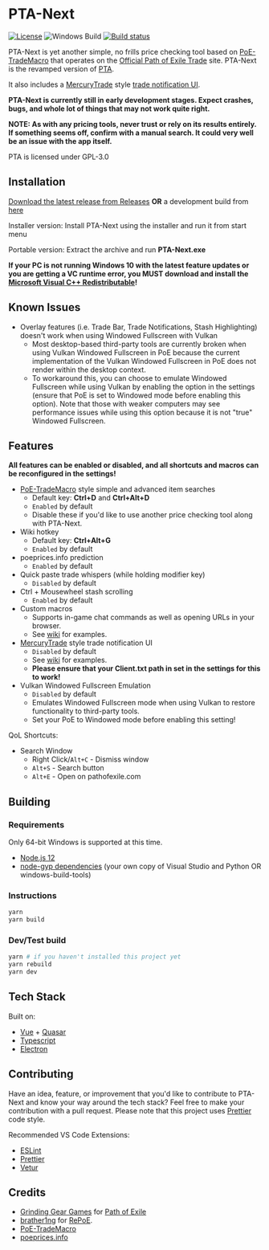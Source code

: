 # PTA-Next

[![License](https://img.shields.io/github/license/r52/pta-next)](https://github.com/r52/pta-next/blob/master/LICENSE)
![Windows Build](https://github.com/r52/pta-next/workflows/Windows%20Build/badge.svg)
[![Build status](https://ci.appveyor.com/api/projects/status/9wd2911nsfftijk9?svg=true)](https://ci.appveyor.com/project/r52/pta-next)

PTA-Next is yet another simple, no frills price checking tool based on [PoE-TradeMacro](https://github.com/PoE-TradeMacro/POE-TradeMacro) that operates on the [Official Path of Exile Trade](https://www.pathofexile.com/trade) site. PTA-Next is the revamped version of [PTA](https://github.com/r52/PTA).

It also includes a [MercuryTrade](https://github.com/Exslims/MercuryTrade) style [trade notification UI](https://github.com/r52/pta-next/wiki#trade-ui).

**PTA-Next is currently still in early development stages. Expect crashes, bugs, and whole lot of things that may not work quite right.**

**NOTE: As with any pricing tools, never trust or rely on its results entirely. If something seems off, confirm with a manual search. It could very well be an issue with the app itself.**

PTA is licensed under GPL-3.0

## Installation

[Download the latest release from Releases](https://github.com/r52/pta-next/releases/latest/) **OR** a development build from [here](https://ci.appveyor.com/project/r52/pta-next/build/artifacts)

Installer version: Install PTA-Next using the installer and run it from start menu

Portable version: Extract the archive and run **PTA-Next.exe**

**If your PC is not running Windows 10 with the latest feature updates or you are getting a VC runtime error, you MUST download and install the [Microsoft Visual C++ Redistributable](https://aka.ms/vs/16/release/VC_redist.x64.exe)!**

## Known Issues

- Overlay features (i.e. Trade Bar, Trade Notifications, Stash Highlighting) doesn't work when using Windowed Fullscreen with Vulkan
  - Most desktop-based third-party tools are currently broken when using Vulkan Windowed Fullscreen in PoE because the current implementation of the Vulkan Windowed Fullscreen in PoE does not render within the desktop context.
  - To workaround this, you can choose to emulate Windowed Fullscreen while using Vulkan by enabling the option in the settings (ensure that PoE is set to Windowed mode before enabling this option). Note that those with weaker computers may see performance issues while using this option because it is not "true" Windowed Fullscreen.

## Features

**All features can be enabled or disabled, and all shortcuts and macros can be reconfigured in the settings!**

- [PoE-TradeMacro](https://github.com/PoE-TradeMacro/POE-TradeMacro) style simple and advanced item searches
  - Default key: **Ctrl+D** and **Ctrl+Alt+D**
  - `Enabled` by default
  - Disable these if you'd like to use another price checking tool along with PTA-Next.
- Wiki hotkey
  - Default key: **Ctrl+Alt+G**
  - `Enabled` by default
- poeprices.info prediction
  - `Enabled` by default
- Quick paste trade whispers (while holding modifier key)
  - `Disabled` by default
- Ctrl + Mousewheel stash scrolling
  - `Enabled` by default
- Custom macros
  - Supports in-game chat commands as well as opening URLs in your browser.
  - See [wiki](https://github.com/r52/pta-next/wiki) for examples.
- [MercuryTrade](https://github.com/Exslims/MercuryTrade) style trade notification UI
  - `Disabled` by default
  - See [wiki](https://github.com/r52/pta-next/wiki#trade-ui) for examples.
  - **Please ensure that your Client.txt path in set in the settings for this to work!**
- Vulkan Windowed Fullscreen Emulation
  - `Disabled` by default
  - Emulates Windowed Fullscreen mode when using Vulkan to restore functionality to third-party tools.
  - Set your PoE to Windowed mode before enabling this setting!

QoL Shortcuts:

- Search Window
  - Right Click/`Alt+C` - Dismiss window
  - `Alt+S` - Search button
  - `Alt+E` - Open on pathofexile.com

## Building

### Requirements

Only 64-bit Windows is supported at this time.

- [Node.js 12](https://nodejs.org/en/)
- [node-gyp dependencies](https://github.com/nodejs/node-gyp#installation) (your own copy of Visual Studio and Python OR windows-build-tools)

### Instructions

```bash
yarn
yarn build
```

### Dev/Test build

```bash
yarn # if you haven't installed this project yet
yarn rebuild
yarn dev
```

## Tech Stack

Built on:

- [Vue](https://vuejs.org/) + [Quasar](https://quasar.dev/)
- [Typescript](https://www.typescriptlang.org/)
- [Electron](https://www.electronjs.org/)

## Contributing

Have an idea, feature, or improvement that you'd like to contribute to PTA-Next and know your way around the tech stack? Feel free to make your contribution with a pull request. Please note that this project uses [Prettier](https://prettier.io/) code style.

Recommended VS Code Extensions:

- [ESLint](https://marketplace.visualstudio.com/items?itemName=dbaeumer.vscode-eslint)
- [Prettier](https://marketplace.visualstudio.com/items?itemName=esbenp.prettier-vscode)
- [Vetur](https://marketplace.visualstudio.com/items?itemName=octref.vetur)

## Credits

- [Grinding Gear Games](http://www.grindinggear.com/) for [Path of Exile](https://www.pathofexile.com/)
- [brather1ng](https://github.com/brather1ng) for [RePoE](https://github.com/brather1ng/RePoE).
- [PoE-TradeMacro](https://github.com/PoE-TradeMacro/POE-TradeMacro)
- [poeprices.info](https://poeprices.info/)
